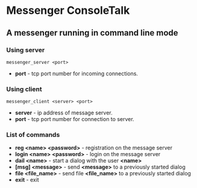 # Messenger ConsoleTalk
## A messenger running in command line mode
### Using server
```
messenger_server <port>
```
- **port** - tcp port number for incoming connections.

### Using client
```
messenger_client <server> <port>
```
- **server** - ip address of message server.
- **port** - tcp port number for connection to server.

### List of commands
- **reg \<name> \<password>** - registration on the message server
- **login \<name> \<password>** - login on the message server
- **dail \<name>** - start a dialog with the user **\<name>**
- **[msg] \<message>** - send **\<message>** to a previously started dialog
- **file \<file_name>** - send file **\<file_name>** to a previously started dialog
- **exit** - exit
